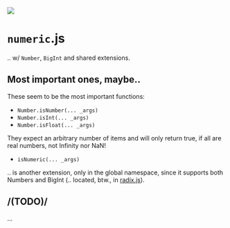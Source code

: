 <img src="https://kekse.biz/github.php?draw&text=`Numeric`&override=github:v4" />

# `numeric`.js
.. w/ `Number`, `BigInt` and shared extensions.

## Most important ones, maybe..
These seem to be the most important functions:

* `Number.isNumber(... _args)`
* `Number.isInt(... _args)`
* `Number.isFloat(... _args)`

They expect an arbitrary number of items and will only return true,
if all are real numbers, not Infinity nor NaN!

* `isNumeric(... _args)`

.. is another extension, only in the global namespace, since it supports both
Numbers and BigInt (.. located, btw., in [radix.js](../radix.md)).

## /(TODO)/
...

